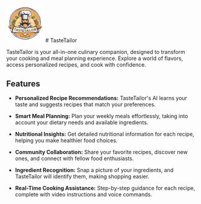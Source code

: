 <img src="https://github.com/NikhilSinghal1704/TasteTailor/blob/main/static/img/logo.png?raw=true" width="100" alt="TasteTailor Logo"> # TasteTailor

TasteTailor is your all-in-one culinary companion, designed to transform your cooking and meal planning experience. Explore a world of flavors, access personalized recipes, and cook with confidence.

## Features

- **Personalized Recipe Recommendations:** TasteTailor's AI learns your taste and suggests recipes that match your preferences.

- **Smart Meal Planning:** Plan your weekly meals effortlessly, taking into account your dietary needs and available ingredients.

- **Nutritional Insights:** Get detailed nutritional information for each recipe, helping you make healthier food choices.

- **Community Collaboration:** Share your favorite recipes, discover new ones, and connect with fellow food enthusiasts.

- **Ingredient Recognition:** Snap a picture of your ingredients, and TasteTailor will identify them, making shopping easier.

- **Real-Time Cooking Assistance:** Step-by-step guidance for each recipe, complete with video instructions and voice commands.


 
